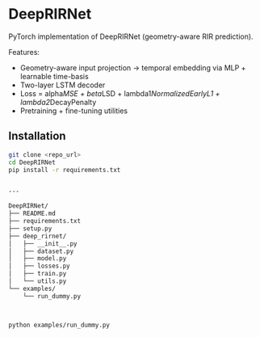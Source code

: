 # DeepRIRNet

PyTorch implementation of DeepRIRNet (geometry-aware RIR prediction).

Features:
- Geometry-aware input projection → temporal embedding via MLP + learnable time-basis
- Two-layer LSTM decoder
- Loss = alpha*MSE + beta*LSD + lambda1*NormalizedEarlyL1 + lambda2*DecayPenalty
- Pretraining + fine-tuning utilities

## Installation

```bash
git clone <repo_url>
cd DeepRIRNet
pip install -r requirements.txt


---

DeepRIRNet/
├── README.md
├── requirements.txt
├── setup.py
├── deep_rirnet/
│   ├── __init__.py
│   ├── dataset.py
│   ├── model.py
│   ├── losses.py
│   ├── train.py
│   └── utils.py
└── examples/
    └── run_dummy.py



python examples/run_dummy.py

